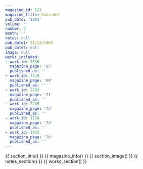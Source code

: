 ```yaml
---
magazine_id: 523
magazine_title: Outsider
pub_date: '1963'
volume: ''
number: 3
month: ''
notes: null
pub_date1: 31/12/1963
pub_date2: null
image: null
works_included:
- work_id: 3556
  magazine_page: '67'
  published_as: ''
- work_id: 3419
  magazine_page: '69'
  published_as: ''
- work_id: 2263
  magazine_page: '71'
  published_as: ''
- work_id: 3205
  magazine_page: '72'
  published_as: ''
- work_id: 1138
  magazine_page: '73'
  published_as: ''
- work_id: 1032
  magazine_page: '74'
  published_as: ''
---
```


{{ section_title() }}
{{ magazine_info() }}
{{ section_image() }}
{{ notes_section() }}
{{ works_section() }}
